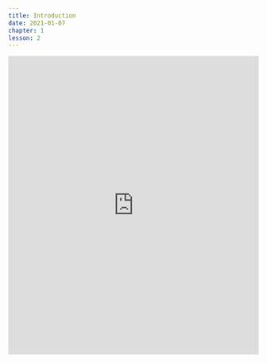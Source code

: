 ```yaml
---
title: Introduction
date: 2021-01-07
chapter: 1
lesson: 2
---
```


<iframe width="100%" height="600" src="https://www.youtube.com/embed/wtO6AyEkLS0" title="YouTube video player" frameborder="0" allow="accelerometer; autoplay; clipboard-write; encrypted-media; gyroscope; picture-in-picture" allowfullscreen></iframe>
